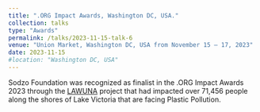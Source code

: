```yaml
---
title: ".ORG Impact Awards, Washington DC, USA."
collection: talks
type: "Awards"
permalink: /talks/2023-11-15-talk-6
venue: "Union Market, Washington DC, USA from November 15 – 17, 2023"
date: 2023-11-15
#location: "Washington DC, USA"
---
```


Sodzo Foundation was recognized as finalist in the .ORG Impact Awards 2023 through the [LAWUNA](https://sodzofoundation.org/lawuna-project/) project that had impacted over 71,456 people along the shores of Lake Victoria that are facing Plastic Pollution.